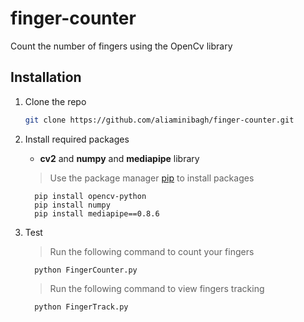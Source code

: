 # finger-counter
Count the number of fingers using the OpenCv library

## Installation



1. Clone the repo
   ```sh
   git clone https://github.com/aliaminibagh/finger-counter.git
   ```
2. Install required packages
     - **cv2**  and **numpy**  and **mediapipe** library
     
     > Use the package manager [pip](https://pip.pypa.io/en/stable/) to install packages

         pip install opencv-python
         pip install numpy
         pip install mediapipe==0.8.6


3. Test
     > Run the following command to count your fingers
     
         python FingerCounter.py
   
     > Run the following command to view fingers tracking
     
         python FingerTrack.py
